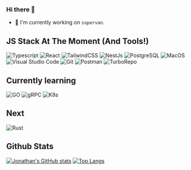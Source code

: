 ### Hi there 👋


- 🔭 I'm currently working on `supervan`.

## JS Stack At The Moment (And Tools!)
![Typescript](https://img.shields.io/badge/TypeScript-3178c6?style=for-the-badge&logo=typescript&logoColor=white)
![React](https://img.shields.io/badge/React-20232a?style=for-the-badge&logo=react&logoColor=61dafb)
![TailwindCSS](https://img.shields.io/badge/Tailwind_CSS-38B2AC?style=for-the-badge&logo=tailwind-css&logoColor=white)
![NestJs](https://img.shields.io/badge/nestjs-0e0e10?style=for-the-badge&logo=nestjs&logoColor=e0234e)
![PostgreSQL](https://img.shields.io/badge/PostgreSQL-316192?style=for-the-badge&logo=postgresql&logoColor=white)
![MacOS](https://img.shields.io/badge/Mac_OS-e7e8ea?style=for-the-badge&logo=macos&logoColor=767677)
![Visual Studio Code](https://img.shields.io/badge/Visual_Studio_Code-0078D4?style=for-the-badge&logo=visual%20studio%20code&logoColor=white)
![Git](https://img.shields.io/badge/Git-F05032?style=for-the-badge&logo=git&logoColor=white)
![Postman](https://img.shields.io/badge/Postman-FF6C37?style=for-the-badge&logo=Postman&logoColor=white)
![TurboRepo](https://img.shields.io/badge/turborepo-111111?style=for-the-badge&logo=turborepo&logoColor=white)


## Currently learning
![GO](https://img.shields.io/badge/golang-007d9c?style=for-the-badge&logo=go&logoColor=white)
![gRPC](https://img.shields.io/badge/grpc-54bec6?style=for-the-badge&logo=cncf&logoColor=white)
![K8s](https://img.shields.io/badge/kubernetes-336de6?style=for-the-badge&logo=kubernetes&logoColor=white)

## Next
![Rust](https://img.shields.io/badge/rust-f66a00?style=for-the-badge&logo=rust&logoColor=white)

## Github Stats
[![Jonathan's GitHub stats](https://github-readme-stats.vercel.app/api?username=jrobic&count_private=true&theme=tokyonight&show_icons=true)](https://github.com/anuraghazra/github-readme-stats)
[![Top Langs](https://github-readme-stats.vercel.app/api/top-langs/?username=jrobic&theme=tokyonight&layout=compact)](https://github.com/anuraghazra/github-readme-stats)


<!--
Here are some ideas to get you started:

- 🔭 I’m currently working on ...
- 🌱 I’m currently learning ...
- 👯 I’m looking to collaborate on ...
- 🤔 I’m looking for help with ...
- 💬 Ask me about ...
- 📫 How to reach me: ...
- 😄 Pronouns: ...
- ⚡ Fun fact: ...
-->
